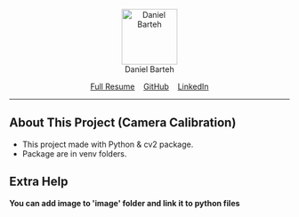 <p align="center">
<a href="https://dabram.ir/resume" target="_blank"><img src="https://dabram.ir/file/image/rezome/perseneli.jpg" height="100" alt="Daniel Barteh"></a>
<br>
Daniel Barteh
</p>
<p align="center">
<a href="https://dabram.ir/resume">Full Resume</a>
&nbsp;&nbsp;
<a href="https://github.com/DanielBarteh">GitHub</a>
&nbsp;&nbsp;
<a href="https://linkedin.com/in/DanielBarteh">LinkedIn</a>
</p>
<hr>

## About This Project (Camera Calibration)
* This project made with Python & cv2 package.
* Package are in venv folders.

## Extra Help
**You can add image to 'image' folder and link it to python files**